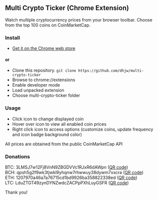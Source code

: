 ## Multi Crypto Ticker (Chrome Extension)
Watch multiple cryptocurrency prices from your browser toolbar. Choose from the top 100 coins on CoinMarketCap.

### Install
- [Get it on the Chrome web store](https://chrome.google.com/webstore/detail/mckpoliiiknakdcaoabkkdbbenopnabl)

#### or
- Clone this repository. `git clone https://github.com/dhjw/multi-crypto-ticker`
- Browse to chrome://extensions
- Enable developer mode
- Load unpacked extension
- Choose multi-crypto-ticker folder

### Usage
- Click icon to change displayed coin
- Hover over icon to view all enabled coin prices
- Right click icon to access options (customize coins, update frequency and icon badge background color)

All prices are obtained from the public CoinMarketCap API

### Donations
BTC: 3LMSJ7w12Fj8VnN9ZBGDVVc1RJxR6dAWpn ([QR code](http://chart.apis.google.com/chart?chs=300x300&cht=qr&choe=ISO-8859-1&chl=3LMSJ7w12Fj8VnN9ZBGDVVc1RJxR6dAWpn))\
BCH: qpsh5g2f9wk3tjwkl9yhqnw7rhwwuy38dywm7xxcra ([QR code](http://chart.apis.google.com/chart?chs=300x300&cht=qr&choe=ISO-8859-1&chl=bitcoincash:qpsh5g2f9wk3tjwkl9yhqnw7rhwwuy38dywm7xxcra))\
ETH: 1207970a46a7a76715cd1bd9926ba358822338ed ([QR code](http://chart.apis.google.com/chart?chs=300x300&cht=qr&choe=ISO-8859-1&chl=1207970a46a7a76715cd1bd9926ba358822338ed))\
LTC: LduZTGT49zynDYNZwdcZACPpPXhLuyGSFR ([QR code](http://chart.apis.google.com/chart?chs=300x300&cht=qr&choe=ISO-8859-1&chl=LduZTGT49zynDYNZwdcZACPpPXhLuyGSFR))

Thank you!